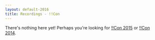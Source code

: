 ```yaml
---
layout: default-2016
title: Recordings - !!Con
---
```


There's nothing here yet!  Perhaps you're looking for
[!!Con 2015](2015/) or [!!Con 2014](2014/).
